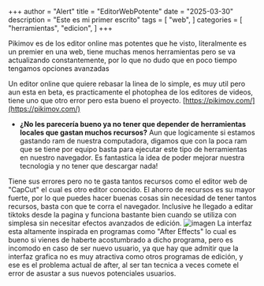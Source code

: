 +++
author = "Alert"
title = "EditorWebPotente"
date = "2025-03-30"
description = "Este es mi primer escrito"
tags = [
    "web",
]
categories = [
    "herramientas",
    "edicion",
]
+++

Pikimov es de los editor online mas potentes que he visto, literalmente es un premier en una web, tiene muchas menos herramientas pero se va actualizando constantemente, por lo que no dudo que en poco tiempo tengamos opciones avanzadas
<!--more-->

Un editor online que quiere rebasar la linea de lo simple, es muy util pero aun esta en beta, es practicamente el photophea de los editores de videos, tiene uno que otro error pero esta bueno el proyecto.
[https://pikimov.com/](https://pikimov.com/)

* **¿No les parecería bueno ya no tener que depender de herramientas locales que gastan muchos recursos?** Aun que logicamente si estamos gastando ram de nuestra computadora, digamos que con la poca ram que se tiene por equipo basta para ejecutar este tipo de herramientas en nuestro navegador. Es fantastica la idea de poder mejorar nuestra tecnologia y no tener que descargar nada!

Tiene sus errores pero no te gasta tantos recursos como el editor web de "CapCut" el cual es otro editor conocido. El ahorro de recursos es su mayor fuerte, por lo que puedes hacer buenas cosas sin necesidad de tener tantos recursos, basta con que te corra el navegador. Inclusive he llegado a editar tiktoks desde la pagina y funciona bastante bien cuando se utiliza con simplesa sin necesitar efectos avanzados de edición.
![imagen](https://cdn.discordapp.com/attachments/1290165016187899904/1290165016410062980/image.png?ex=67eabf8e&is=67e96e0e&hm=e71727cd93be579c984174934acd9c8133aa270cc0bf820c2da44906540a7ff1&)
La interfaz esta altamente inspirada en programas como "After Effects" lo cual es bueno si vienes de haberte acostumbrado a dicho programa, pero es incomodo en caso de ser nuevo usuario, ya que hay que admitir que la interfaz grafica no es muy atractiva como otros programas de edición, y ese es el problema actual de after, al ser tan tecnica a veces comete el error de asustar a sus nuevos potenciales usuarios. 

